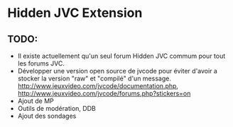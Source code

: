 # Hidden JVC Extension

## TODO:
* Il existe actuellement qu'un seul forum Hidden JVC commum pour tout les forums JVC.
* Développer une version open source de jvcode pour éviter d'avoir a stocker la version "raw" et "compilé" d'un message. http://www.jeuxvideo.com/jvcode/documentation.php, http://www.jeuxvideo.com/jvcode/forums.php?stickers=on
* Ajout de MP
* Outils de modération, DDB
* Ajout des sondages